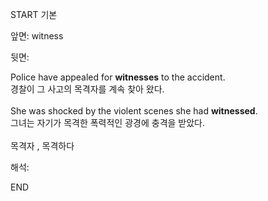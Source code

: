 START
기본

앞면:
witness


뒷면:
<div>Police have appealed for <b>witnesses</b> to the accident. </div><div>경찰이 그 사고의 목격자를 계속 찾아 왔다.<br><br><div>She was shocked by the violent scenes she had <b>witnessed</b>. </div><div>그녀는 자기가 목격한 폭력적인 광경에 충격을 받았다.<br><br>목격자 , 목격하다</div></div>


해석:

END